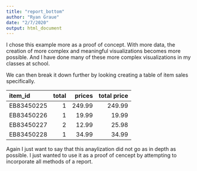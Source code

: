 ```yaml
---
title: "report_bottom"
author: "Ryan Graue"
date: "2/7/2020"
output: html_document
---
```



I chose this example more as a proof of concept. With more data, the creation of more complex and meaningful visualizations becomes more possible. And I have done many of these more complex visualizations in my classes at school.

We can then break it down further by looking creating a table of item sales specifically.

<table class="table" style="margin-left: auto; margin-right: auto;">
 <thead>
  <tr>
   <th style="text-align:left;"> item_id </th>
   <th style="text-align:right;"> total </th>
   <th style="text-align:right;"> prices </th>
   <th style="text-align:right;"> total price </th>
  </tr>
 </thead>
<tbody>
  <tr>
   <td style="text-align:left;"> EB83450225 </td>
   <td style="text-align:right;"> 1 </td>
   <td style="text-align:right;"> 249.99 </td>
   <td style="text-align:right;"> 249.99 </td>
  </tr>
  <tr>
   <td style="text-align:left;"> EB83450226 </td>
   <td style="text-align:right;"> 1 </td>
   <td style="text-align:right;"> 19.99 </td>
   <td style="text-align:right;"> 19.99 </td>
  </tr>
  <tr>
   <td style="text-align:left;"> EB83450227 </td>
   <td style="text-align:right;"> 2 </td>
   <td style="text-align:right;"> 12.99 </td>
   <td style="text-align:right;"> 25.98 </td>
  </tr>
  <tr>
   <td style="text-align:left;"> EB83450228 </td>
   <td style="text-align:right;"> 1 </td>
   <td style="text-align:right;"> 34.99 </td>
   <td style="text-align:right;"> 34.99 </td>
  </tr>
</tbody>
</table>

Again I just want to say that this anaylization did not go as in depth as possible. I just wanted to use it as a proof of cencept by attempting to incorporate all methods of a report.
